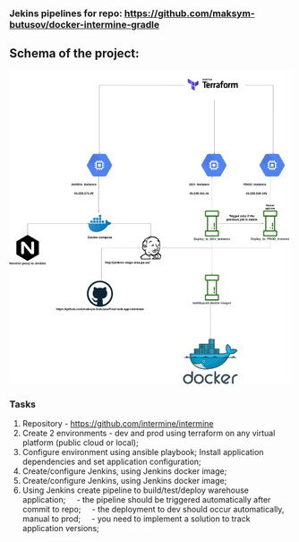 ### Jekins pipelines for repo: https://github.com/maksym-butusov/docker-intermine-gradle

## Schema of the project:

![](img/environment.png  )

### Tasks
1. Repository - https://github.com/intermine/intermine
2. Create 2 environments - dev and prod using terraform on any virtual platform (public cloud or local);
3. Configure environment using ansible playbook; Install application dependencies and set application configuration;
4. Create/configure Jenkins, using Jenkins docker image;
4. Create/configure Jenkins, using Jenkins docker image;
5. Using Jenkins create pipeline to build/test/deploy warehouse application;
    - the pipeline should be triggered automatically after commit to repo;
    - the deployment to dev should occur automatically, manual to prod;
    - you need to implement a solution to track application versions;

